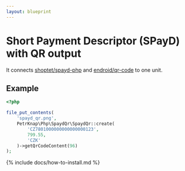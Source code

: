 ```yaml
---
layout: blueprint
---
```

# Short Payment Descriptor (SPayD) with QR output

It connects [shoptet/spayd-php] and [endroid/qr-code] to one unit.

## Example

```php
<?php

file_put_contents(
    'spayd_qr.png',
    PetrKnap\Php\SpaydQr\SpaydQr::create(
        'CZ7801000000000000000123',
        799.55,
        'CZK'
    )->getQrCodeContent(96)
);
```


{% include docs/how-to-install.md %}



[shoptet/spayd-php]:https://github.com/shoptet/spayd-php
[endroid/qr-code]:https://github.com/endroid/qr-code
